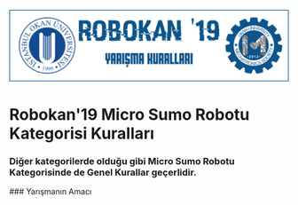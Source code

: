 ![Kurallar](img/genel.png)

# Robokan'19 Micro Sumo Robotu Kategorisi Kuralları

### Diğer kategorilerde olduğu gibi Micro Sumo Robotu Kategorisinde de Genel Kurallar geçerlidir.

### Yarışmanın Amacı



